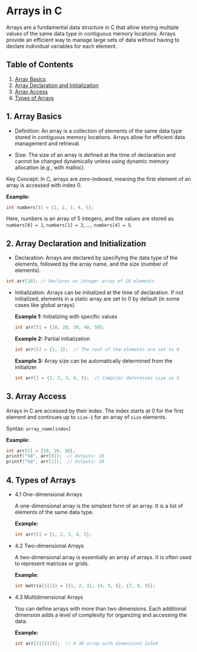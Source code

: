 # Arrays in C

Arrays are a fundamental data structure in C that allow storing multiple values of the same data type in contiguous memory locations. Arrays provide an efficient way to manage large sets of data without having to declare individual variables for each element.

## Table of Contents

1. [Array Basics](#1-array-basics)
2. [Array Declaration and Initialization](#2-array-declaration-and-initialization)
3. [Array Access](#3-array-access)
4. [Types of Arrays](#4-types-of-arrays)

## 1. Array Basics

- Definition: An array is a collection of elements of the same data type stored in contiguous memory locations. Arrays allow for efficient data management and retrieval.

- Size: The size of an array is defined at the time of declaration and cannot be changed dynamically unless using dynamic memory allocation (e.g., with malloc).

Key Concept: In C, arrays are zero-indexed, meaning the first element of an array is accessed with index 0.

**Example:**

```c
int numbers[5] = {1, 2, 3, 4, 5};
```
Here, numbers is an array of 5 integers, and the values are stored as `numbers[0] = 1`, `numbers[1] = 2`, ..., `numbers[4] = 5`.

## 2. Array Declaration and Initialization

- Declaration: Arrays are declared by specifying the data type of the elements, followed by the array name, and the size (number of elements).

```c
int arr[10]; // Declares an integer array of 10 elements
```

- Initialization: Arrays can be initialized at the time of declaration. If not initialized, elements in a static array are set to 0 by default (in some cases like global arrays).

  **Example 1:** Initializing with specific values

  ```c
  int arr[5] = {10, 20, 30, 40, 50};
  ```

  **Example 2:** Partial initialization

  ```c
  int arr[5] = {1, 2};  // The rest of the elements are set to 0
  ```

  **Example 3:** Array size can be automatically determined from the initializer


  ```c
  int arr[] = {1, 2, 3, 4, 5};  // Compiler determines size as 5
  ```

## 3. Array Access

Arrays in C are accessed by their index. The index starts at 0 for the first element and continues up to `size-1` for an array of `size` elements.

Syntax: `array_name[index]`

**Example:**

```c
int arr[3] = {10, 20, 30};
printf("%d", arr[0]);  // Outputs: 10
printf("%d", arr[1]);  // Outputs: 20
```

## 4. Types of Arrays

- 4.1 One-dimensional Arrays

  A one-dimensional array is the simplest form of an array. It is a list of elements of the same data type.

  **Example:**

  ```c
  int arr[5] = {1, 2, 3, 4, 5};
  ```

- 4.2 Two-dimensional Arrays

  A two-dimensional array is essentially an array of arrays. It is often used to represent matrices or grids.

  **Example:**

  ```c
  int matrix[3][3] = {{1, 2, 3}, {4, 5, 6}, {7, 8, 9}};
  ```

- 4.3 Multidimensional Arrays

  You can define arrays with more than two dimensions. Each additional dimension adds a level of complexity for organizing and accessing the data.

  **Example:**

  ```c
  int arr[2][3][4];  // A 3D array with dimensions 2x3x4
  ````

